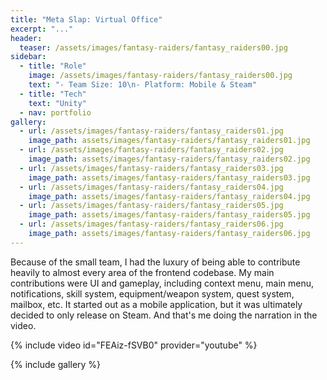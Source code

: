 ```yaml
---
title: "Meta Slap: Virtual Office"
excerpt: "..."
header:
  teaser: /assets/images/fantasy-raiders/fantasy_raiders00.jpg
sidebar:
  - title: "Role"
    image: /assets/images/fantasy-raiders/fantasy_raiders00.jpg
    text: "- Team Size: 10\n- Platform: Mobile & Steam"
  - title: "Tech"
    text: "Unity"
  - nav: portfolio
gallery:
  - url: /assets/images/fantasy-raiders/fantasy_raiders01.jpg
    image_path: assets/images/fantasy-raiders/fantasy_raiders01.jpg
  - url: /assets/images/fantasy-raiders/fantasy_raiders02.jpg
    image_path: assets/images/fantasy-raiders/fantasy_raiders02.jpg
  - url: /assets/images/fantasy-raiders/fantasy_raiders03.jpg
    image_path: assets/images/fantasy-raiders/fantasy_raiders03.jpg
  - url: /assets/images/fantasy-raiders/fantasy_raiders04.jpg
    image_path: assets/images/fantasy-raiders/fantasy_raiders04.jpg
  - url: /assets/images/fantasy-raiders/fantasy_raiders05.jpg
    image_path: assets/images/fantasy-raiders/fantasy_raiders05.jpg
  - url: /assets/images/fantasy-raiders/fantasy_raiders06.jpg
    image_path: assets/images/fantasy-raiders/fantasy_raiders06.jpg
---
```


Because of the small team, I had the luxury of being able to contribute heavily to almost every area of the frontend codebase. My main contributions were UI and gameplay, including context menu, main menu, notifications, skill system, equipment/weapon system, quest system, mailbox, etc. It started out as a mobile application, but it was ultimately decided to only release on Steam. And that's me doing the narration in the video.

{% include video id="FEAiz-fSVB0" provider="youtube" %}

{% include gallery %}